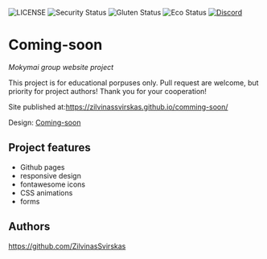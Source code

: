 ![LICENSE](https://img.shields.io/badge/license-MIT-blue.svg?style=flat-square)
 ![Security Status](https://img.shields.io/security-headers?label=Security&url=https%3A%2F%2Fgithub.com&style=flat-square)
 ![Gluten Status](https://img.shields.io/badge/Gluten-Free-green.svg)
 ![Eco Status](https://img.shields.io/badge/ECO-Friendly-green.svg)
 [![Discord](https://discord.com/api/guilds/571393319201144843/widget.png)](https://discord.gg/dRwW4rw)

 # Coming-soon

 _Mokymai group website project_

 This project is for educational porpuses only. Pull request are welcome, but priority for project authors! Thank you for your cooperation!

 Site published at:https://zilvinassvirskas.github.io/comming-soon/

 Design: [Coming-soon](https://cdn.discordapp.com/attachments/850245533838868480/850246473362178048/coming-soon-wide.png)

 ## Project features

 -   Github pages
 -   responsive design
 -   fontawesome icons
 -   CSS animations
 -   forms

 ## Authors

https://github.com/ZilvinasSvirskas